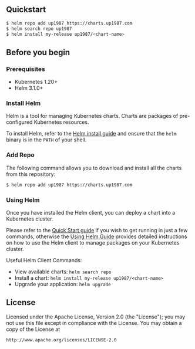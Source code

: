 
## Quickstart

```bash
$ helm repo add up1987 https://charts.up1987.com
$ helm search repo up1987
$ helm install my-release up1987/<chart-name>
```

## Before you begin

### Prerequisites
- Kubernetes 1.20+
- Helm 3.1.0+

### Install Helm

Helm is a tool for managing Kubernetes charts. Charts are packages of pre-configured Kubernetes resources.

To install Helm, refer to the [Helm install guide](https://github.com/helm/helm#install) and ensure that the `helm` binary is in the `PATH` of your shell.

### Add Repo

The following command allows you to download and install all the charts from this repository:

```bash
$ helm repo add up1987 https://charts.up1987.com
```
### Using Helm

Once you have installed the Helm client, you can deploy a chart into a Kubernetes cluster.

Please refer to the [Quick Start guide](https://helm.sh/docs/intro/quickstart/) if you wish to get running in just a few commands, otherwise the [Using Helm Guide](https://helm.sh/docs/intro/using_helm/) provides detailed instructions on how to use the Helm client to manage packages on your Kubernetes cluster.

Useful Helm Client Commands:
* View available charts: `helm search repo`
* Install a chart: `helm install my-release up1987/<chart-name>`
* Upgrade your application: `helm upgrade`

## License

Licensed under the Apache License, Version 2.0 (the "License");
you may not use this file except in compliance with the License.
You may obtain a copy of the License at

    http://www.apache.org/licenses/LICENSE-2.0
